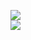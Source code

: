 [![](https://img.shields.io/badge/Made%20With-Github%20Spray-lightgrey.svg?style=for-the-badge&logo=github)](https://github.com/Annihil/github-spray#22898)  
[![](https://i.imgur.com/2DrTn0Z.gif)](https://github.com/Annihil/github-spray)